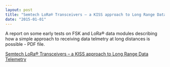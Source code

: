 ```yaml
---
layout: post
title: "Semtech LoRa® Transceivers – a KISS approach to Long Range Data Telemetry"
date: "2015-01-01"
---
```


A report on some early tests on FSK and LoRa® data modules describing how a simple approach to receiving data telmetry at long distances is possible - PDF file.

[Semtech LoRa® Transceivers – a KISS approach to Long Range Data Telemetry](https://github.com/StuartsProjects/Test-Reports/blob/master/Semtech%20LoRa®%20Transceivers%20%E2%80%93%20a%20KISS%20approach%20to%20Long%20Range%20Data%20Telemetry%20-%20January%202015.pdf)
